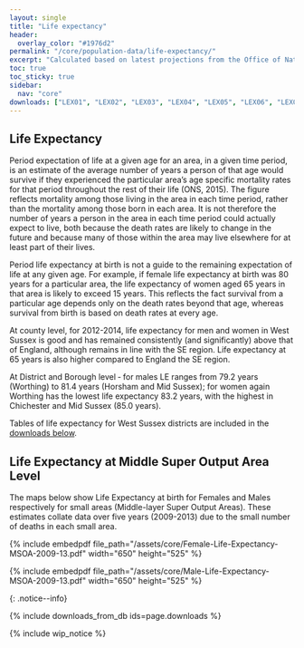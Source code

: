 ```yaml
---
layout: single
title: "Life expectancy"
header:
  overlay_color: "#1976d2"
permalink: "/core/population-data/life-expectancy/"
excerpt: "Calculated based on latest projections from the Office of National Statistics"
toc: true
toc_sticky: true
sidebar:
  nav: "core"
downloads: ["LEX01", "LEX02", "LEX03", "LEX04", "LEX05", "LEX06", "LEX07", "LEX08", "LEX09", "LEX10"]
---
```


## Life Expectancy

Period expectation of life at a given age for an area, in a given time period, is an estimate of the average number of years a person of that age would survive if they experienced the particular area’s age specific mortality rates for that period throughout the rest of their life (ONS, 2015). The figure reflects mortality among those living in the area in each time period, rather than the mortality among those born in each area. It is not therefore the number of years a person in the area in each time period could actually expect to live, both because the death rates are likely to change in the future and because many of those within the area may live elsewhere for at least part of their lives.

Period life expectancy at birth is not a guide to the remaining expectation of life at any given age. For example, if female life expectancy at birth was 80 years for a particular area, the life expectancy of women aged 65 years in that area is likely to exceed 15 years. This reflects the fact survival from a particular age depends only on the death rates beyond that age, whereas survival from birth is based on death rates at every age.

At county level, for 2012-2014, life expectancy for men and women in West Sussex is good and has remained consistently (and significantly) above that of England, although remains in line with the SE region. Life expectancy at 65 years is also higher compared to England the SE region.

At District and Borough level ‐ for males LE ranges from 79.2 years (Worthing) to 81.4 years (Horsham and Mid Sussex); for women again Worthing has the lowest life expectancy 83.2 years, with the highest in Chichester and Mid Sussex (85.0 years).

Tables of life expectancy for West Sussex districts are included in the [downloads below](#downloads).

## Life Expectancy at Middle Super Output Area Level

The maps below show Life Expectancy at birth for Females and Males respectively for small areas (Middle-layer Super Output Areas). These estimates collate data over five years (2009-2013) due to the small number of deaths in each small area.

{% include embedpdf file_path="/assets/core/Female-Life-Expectancy-MSOA-2009-13.pdf" width="650" height="525" %}

{% include embedpdf file_path="/assets/core/Male-Life-Expectancy-MSOA-2009-13.pdf" width="650" height="525" %}

{: .notice--info}

{% include downloads_from_db ids=page.downloads %}

{% include wip_notice %}
